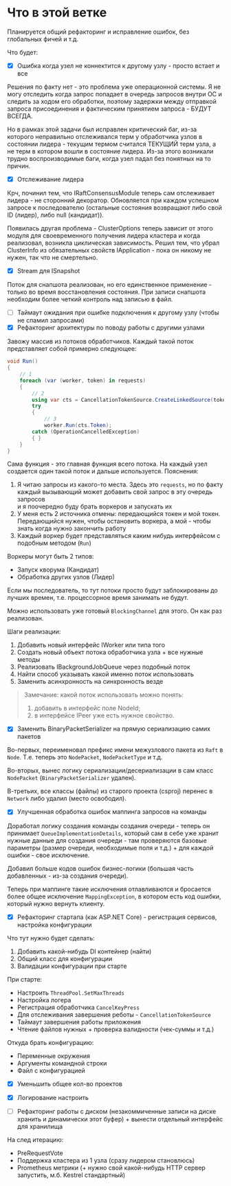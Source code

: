 # Что в этой ветке

Планируется общий рефакторинг и исправление ошибок, без глобальных фичей и т.д.

Что будет:

- [x] Ошибка когда узел не коннектится к другому узлу - просто встает и все

Решения по факту нет - это проблема уже операционной системы.
Я не могу отследить когда запрос попадает в очередь запросов внутри ОС и следить за ходом его обработки,
поэтому задержки между отправкой запроса присоединения и фактическим принятием запроса - БУДУТ ВСЕГДА.

Но в рамках этой задачи был исправлен критический баг, из-за которого неправильно отслеживался терм у обработчика узлов
в
состоянии лидера - текущим термом считался ТЕКУЩИЙ терм узла, а не терм в котором вошли в состояние лидера.
Из-за этого возникали трудно воспроизводимые баги, когда узел падал без понятных на то причин.

- [x] Отслеживание лидера

Крч, починил тем, что IRaftConsensusModule теперь сам отслеживает лидера - не сторонний декоратор.
Обновляется при каждом успешном запросе к последователю (остальные состояния возвращают либо свой ID (лидер), либо
null (кандидат)).

Появилась другая проблема - ClusterOptions теперь зависит от этого модуля для своевременного получения лидера кластера и
когда реализовал, возникла циклическая зависимость. Решил тем, что убрал ClusterInfo из обязательных свойств
IApplication - пока он никому
не нужен, так что не смертельно.

- [x] Stream для ISnapshot

Поток для снапшота реализован, но его единственное применение - только во время восстановления состояния.
При записи снапшота необходим более четкий контроль над записью в файл.

- [ ] Таймаут ожидания при ошибке подключения к другому узлу (чтобы не спамил запросами)
- [x] Рефакторинг архитектуры по поводу работы с другими узлами

Завожу массив из потоков обработчиков. Каждый такой поток представляет собой примерно следующее:

```csharp
void Run()
{
    // 1
    foreach (var (worker, token) in requests)
    {
        // 2
        using var cts = CancellationTokenSource.CreateLinkedSource(token);
        try
        {
            // 3
            worker.Run(cts.Token);
        catch (OperationCancelledException)
        { }
    }
}
```

Сама функция - это главная функция всего потока. На каждый узел создается один такой поток и дальше используется.
Пояснения:

1. Я читаю запросы из какого-то места.
   Здесь это `requests`, но по факту каждый вызывающий может добавить свой запрос в эту очередь запросов  
   и я поочередно буду брать воркеров и запускать их
2. У меня есть 2 источника отмены: передающийся токен и мой токен. Передающийся нужен, чтобы остановить воркера, а мой -
   чтобы знать когда нужно закончить работу
3. Каждый воркер будет представляться каким нибудь интерфейсом с подобным методом (`Run`)

Воркеры могут быть 2 типов:

- Запуск кворума (Кандидат)
- Обработка других узлов (Лидер)

Если мы последователь, то тут потоки просто будут заблокированы до лучших времен, т.е. процессорное время занимать не
будут.

Можно использовать уже готовый `BlockingChannel` для этого. Он как раз реализован.

Шаги реализации:

1. Добавить новый интерфейс IWorker или типа того
2. Создать новый объект потока обработчика узла + все нужные методы
3. Реализовать IBackgroundJobQueue через подобный поток
4. Найти способ указывать какой именно поток использовать
5. Заменить асинхронность на синхронность везде

> Замечание: какой поток использовать можно понять:
> 1. добавить в интерфейс поле NodeId;
> 2. в интерфейсе IPeer уже есть нужное свойство.

- [x] Заменить BinaryPacketSerializer на прямую сериализацию самих пакетов

Во-первых, переименовал префикс имени межузлового пакета из `Raft` в `Node`. Т.е. теперь
это `NodePacket`, `NodePacketType` и т.д.

Во-вторых, вынес логику сериализации/десериализации в сам класс `NodePacket` (`BinaryPacketSerializer` удален).

В-третьих, все классы (файлы) из старого проекта (csproj) перенес в `Network` либо удалил (место освободил).

- [x] Улучшенная обработка ошибок маппинга запросов на команды

Доработал логику создания команды создания очереди - теперь он принимает `QueueImplementationDetails`, который сам в
себе уже хранит нужные данные для создания очереди -
там проверяются базовые параметры (размер очереди, необходимые поля и т.д.) + для каждой ошибки - свое исключение.

Добавил больше кодов ошибок бизнес-логики (большая часть добавленных - из-за создания очереди).

Теперь при маппинге такие исключения отлавливаются и бросается более общее исключение `MappingException`, в котором есть
код ошибки, который нужно вернуть клиенту.

- [x] Рефакторинг стартапа (как ASP.NET Core) - регистрация сервисов, настройка конфигурации

Что тут нужно будет сделать:

1. Добавить какой-нибудь DI контейнер (найти)
2. Общий класс для конфигурации
3. Валидации конфигурации при старте

При старте:

- Настроить `ThreadPool.SetMaxThreads`
- Настройка логера
- Регистрация обработчика `CancelKeyPress`
- Для отслеживания завершения реботы - `CancellationTokenSource`
- Таймаут завершения работы приложения
- Чтение файлов нужных + проверка валидности (чек-суммы и т.д.)

Откуда брать конфигурацию:

- Переменные окружения
- Аргументы командной строки
- Файл с конфигурацией

- [x] Уменьшить общее кол-во проектов

- [x] Логирование настроить

- [ ] Рефакторинг работы с диском (незакоммиченные записи на диске хранить и динамически этот буфер) + вынести отдельный
  интерфейс для хранилища

На след итерацию:

- PreRequestVote
- Поддержка кластера из 1 узла (сразу лидером становлюсь)
- Prometheus метрики (+ нужно свой какой-нибудь HTTP сервер запустить, м.б. Kestrel стандартный)